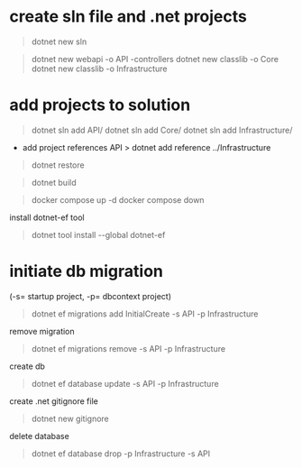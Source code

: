 # create sln file and .net projects
> dotnet new sln

> dotnet new webapi -o API -controllers
> dotnet new classlib -o Core
> dotnet new classlib -o Infrastructure

# add projects to solution
> dotnet sln add API/
> dotnet sln add Core/
> dotnet sln add Infrastructure/

- add project references
API > dotnet add reference ../Infrastructure

> dotnet restore

> dotnet build

> docker compose up -d
> docker compose down

 install dotnet-ef tool

> dotnet tool install --global dotnet-ef

# initiate db migration
(-s= startup project, -p= dbcontext project)
> dotnet ef migrations add InitialCreate -s API -p Infrastructure

remove migration
> dotnet ef migrations remove -s API -p Infrastructure

create db
> dotnet ef database update -s API -p Infrastructure

create .net gitignore file

> dotnet new gitignore

delete database
> dotnet ef database drop -p Infrastructure -s API